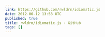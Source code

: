 ```yaml
---
link: https://github.com/rwldrn/idiomatic.js
date: 2012-06-12 13:58 UTC
published: true
title: rwldrn/idiomatic.js · GitHub
tags: []
---
```



